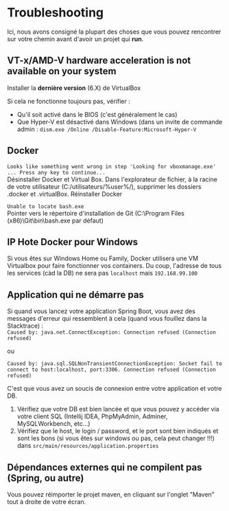 # Troubleshooting

Ici, nous avons consigné la plupart des choses que vous pouvez rencontrer sur votre chemin avant d'avoir un projet qui **run**.

## VT-x/AMD-V hardware acceleration is not available on your system
Installer la **dernière version** (6.X) de VirtualBox

Si cela ne fonctionne toujours pas, vérifier :
 * Qu'il soit activé dans le BIOS (c'est généralement le cas)
 * Que Hyper-V est désactivé dans Windows (dans un invite de commande admin : `dism.exe /Online /Disable-Feature:Microsoft-Hyper-V`

## Docker

`Looks like something went wrong in step 'Looking for vboxmanage.exe' ... Press any key to continue...`  
Désinstaller Docker et Virtual Box. Dans l'explorateur de fichier, à la racine de votre utilisateur (C:/utilisateurs/%user%/), supprimer les dossiers .docker et .virtualBox.
Réinstaller Docker

`Unable to locate bash.exe `  
Pointer vers le répertoire d'installation de Git (C:\Program Files (x86)\Git\bin\bash.exe par défaut)


## IP Hote Docker pour Windows 

Si vous êtes sur Windows Home ou Family, Docker utilisera une VM Virtualbox pour faire fonctionner vos containers.
Du coup, l'adresse de tous les services (càd la DB) ne sera pas `localhost` mais `192.168.99.100`

## Application qui ne démarre pas

Si quand vous lancez votre application Spring Boot, vous avez des messages d'erreur qui ressemblent à cela (quand vous fouillez dans la Stacktrace) :  
`Caused by: java.net.ConnectException: Connection refused (Connection refused)`

ou

`Caused by: java.sql.SQLNonTransientConnectionException: Socket fail to connect to host:localhost, port:3306. Connection refused (Connection refused)`

C'est que vous avez un soucis de connexion entre votre application et votre DB.

1. Vérifiez que votre DB est bien lancée et que vous pouvez y accéder via votre client SQL (Intellij IDEA, PhpMyAdmin, Adminer, MySQLWorkbench, etc...)
2. Vérifiez que le host, le login / password, et le port sont bien indiqués et sont les bons (si vous êtes sur windows ou pas, cela peut changer !!!) dans `src/main/resources/application.properties`

## Dépendances externes qui ne compilent pas (Spring, ou autre)

Vous pouvez réimporter le projet maven, en cliquant sur l'onglet "Maven" tout à droite de votre écran.
